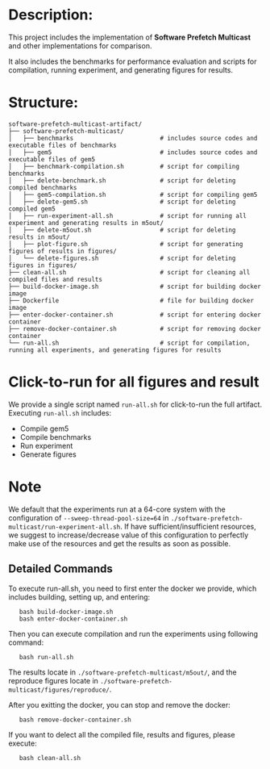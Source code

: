 # Description:
This project includes the implementation of **Software Prefetch Multicast** and other implementations for comparison.

It also includes the benchmarks for performance evaluation and scripts for compilation, running experiment, and generating figures for results.

# Structure:
```shell
software-prefetch-multicast-artifact/
├── software-prefetch-multicast/
│   ├── benchmarks                        # includes source codes and executable files of benchmarks
│   ├── gem5                              # includes source codes and executable files of gem5
│   ├── benchmark-compilation.sh          # script for compiling benchmarks
│   ├── delete-benchmark.sh               # script for deleting compiled benchmarks
│   ├── gem5-compilation.sh               # script for compiling gem5
│   ├── delete-gem5.sh                    # script for deleting compiled gem5
│   ├── run-experiment-all.sh             # script for running all experiment and generating results in m5out/
│   ├── delete-m5out.sh                   # script for deleting results in m5out/
│   ├── plot-figure.sh                    # script for generating figures of results in figures/
│   └── delete-figures.sh                 # script for deleting figures in figures/
├── clean-all.sh                          # script for cleaning all compiled files and results
├── build-docker-image.sh                 # script for building docker image
├── Dockerfile                            # file for building docker image
├── enter-docker-container.sh             # script for entering docker container
├── remove-docker-container.sh            # script for removing docker container
└── run-all.sh                            # script for compilation, running all experiments, and generating figures for results
```

# Click-to-run for all figures and result
We provide a single script named `run-all.sh` for click-to-run the full artifact. Executing `run-all.sh` includes:
- Compile gem5
- Compile benchmarks
- Run experiment
- Generate figures

# Note
We default that the experiments run at a 64-core system with the configuration of `--sweep-thread-pool-size=64` in `./software-prefetch-multicast/run-experiment-all.sh`. If have sufficient/insufficient resources, we suggest to increase/decrease value of this configuration to perfectly make use of the resources and get the results as soon as possible.

## Detailed Commands
To execute run-all.sh, you need to first enter the docker we provide, which includes building, setting up, and entering:
```shell
   bash build-docker-image.sh
   bash enter-docker-container.sh
```

Then you can execute compilation and run the experiments using following command:
```shell
   bash run-all.sh
```

The results locate in `./software-prefetch-multicast/m5out/`, and the reproduce figures locate in `./software-prefetch-multicast/figures/reproduce/`.

After you exitting the docker, you can stop and remove the docker:
```shell
   bash remove-docker-container.sh
```

If you want to delect all the compiled file, results and figures, please execute:
```shell
   bash clean-all.sh
```
